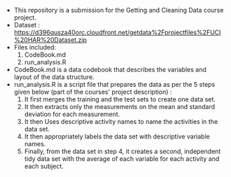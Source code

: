 - This repository is a submission for the Getting and Cleaning Data course project.
- Dataset : https://d396qusza40orc.cloudfront.net/getdata%2Fprojectfiles%2FUCI%20HAR%20Dataset.zip
- Files included:
    1. CodeBook.md
    2. run_analysis.R
- CodeBook.md is a data codebook that describes the variables and layout of the data structure.
- run_analysis.R is a script file that prepares the data as per the 5 steps given below (part of the courses' project description) : 
    1. It first merges the training and the test sets to create one data set.
    2. It then extracts only the measurements on the mean and standard deviation for each measurement.
    3. It then Uses descriptive activity names to name the activities in the data set.
    4. It then appropriately labels the data set with descriptive variable names.
    5. Finally, from the data set in step 4, it creates a second, independent tidy data set with the average of each variable for each            activity and each subject.
